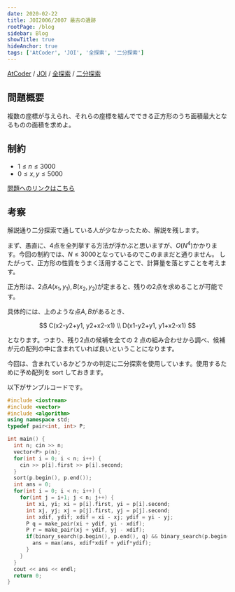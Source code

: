 ```yaml
---
date: 2020-02-22
title: JOI2006/2007 最古の遺跡
rootPage: /blog
sidebar: Blog
showTitle: true
hideAnchor: true
tags: ['AtCoder', 'JOI', '全探索', '二分探索']
---
```


[AtCoder](/tags/at-coder) / [JOI](/tags/joi) / [全探索](/tags/全探索) / [二分探索](/tags/二分探索)

## 問題概要

複数の座標が与えられ、それらの座標を結んでできる正方形のうち面積最大となるものの面積を求めよ。

## 制約

- $1\leq n \leq 3000$
- $0 \leq x, y \leq 5000$

[問題へのリンクはこちら](https://www.ioi-jp.org/joi/2006/2007-ho-prob_and_sol/2007-ho.pdf#page=5)

## 考察

解説通り二分探索で通している人が少なかったため、解説を残します。

まず、愚直に、$4$点を全列挙する方法が浮かぶと思いますが、$O(N^4)$かかります。今回の制約では、$N \leq 3000$となっているのでこのままだと通りません。
したがって、正方形の性質をうまく活用することで、計算量を落とすことを考えます。

正方形は、$2$点$A(x_1, y_1), B(x_2, y_2)$が定まると、残りの$2$点を求めることが可能です。

具体的には、上のような点$A, B$があるとき、

$$
C(x2-y2+y1, y2+x2-x1) \\
D(x1-y2+y1, y1+x2-x1)
$$

となります。つまり、残り$2$点の候補を全ての 2 点の組み合わせから調べ、候補が元の配列の中に含まれていれば良いということになります。

今回は、含まれているかどうかの判定に二分探索を使用しています。使用するために予め配列を sort しておきます。

以下がサンプルコードです。

```cpp:title=sample.cpp
#include <iostream>
#include <vector>
#include <algorithm>
using namespace std;
typedef pair<int, int> P;

int main() {
  int n; cin >> n;
  vector<P> p(n);
  for(int i = 0; i < n; i++) {
    cin >> p[i].first >> p[i].second;
  }
  sort(p.begin(), p.end());
  int ans = 0;
  for(int i = 0; i < n; i++) {
    for(int j = i+1; j < n; j++) {
      int xi, yi; xi = p[i].first, yi = p[i].second;
      int xj, yj; xj = p[j].first, yj = p[j].second;
      int xdif, ydif; xdif = xi - xj; ydif = yi - yj;
      P q = make_pair(xi + ydif, yi - xdif);
      P r = make_pair(xj + ydif, yj - xdif);
      if(binary_search(p.begin(), p.end(), q) && binary_search(p.begin(), p.end(), r)) {
        ans = max(ans, xdif*xdif + ydif*ydif);
      }
    }
  }
  cout << ans << endl;
  return 0;
}
```
